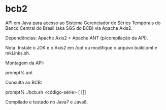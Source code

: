 # bcb2

API em Java para acesso ao Sistema Gerenciador de Séries Temporais do Banco Central do Brasil (aka SGS do BCB)
via Apache Axis2.

Dependências: Apache Axis2 + Apache ANT (p/compilação da API).

Nota: Instale o JDK e o Axis2 em /opt ou modifique o arquivo build.xml e mkLinks.sh.

Montagem da API:

 prompt% ant 

Consulta ao BCB:

 prompt% ./bcb.sh <código-série> [<data-inicial> [<data-final>]] 

Compilado e testado no Java7 e Java8.

